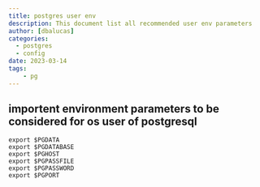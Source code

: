 ```yaml
---
title: postgres user env
description: This document list all recommended user env parameters
author: [dbalucas]
categories:
  - postgres
  - config
date: 2023-03-14
tags:
    - pg
---
```


## importent environment parameters to be considered for os user of postgresql

``` shell
export $PGDATA
export $PGDATABASE
export $PGHOST
export $PGPASSFILE
export $PGPASSWORD
export $PGPORT
```